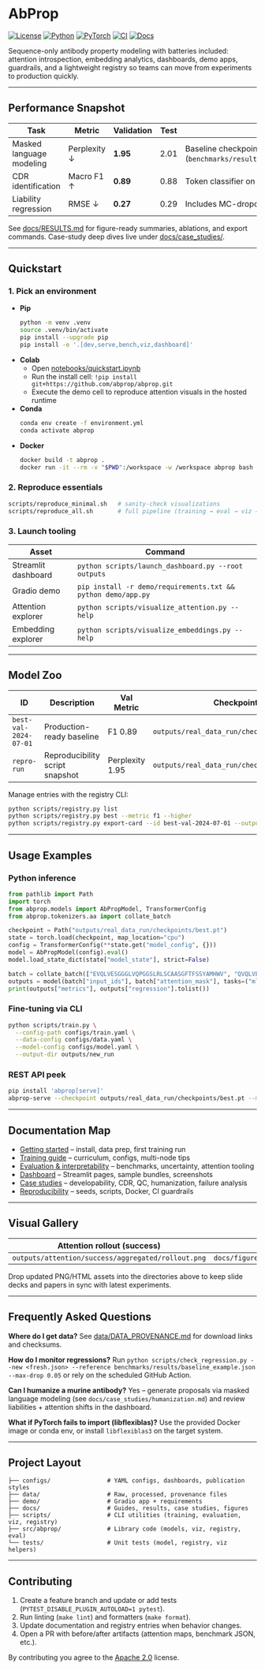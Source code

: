 # AbProp

[![License](https://img.shields.io/badge/license-Apache--2.0-blue.svg)](LICENSE)
[![Python](https://img.shields.io/badge/python-3.10+-3776AB.svg)](https://www.python.org/)
[![PyTorch](https://img.shields.io/badge/PyTorch-2.1-orange.svg)](https://pytorch.org/)
[![CI](https://img.shields.io/badge/ci-benchmark--guardrail-success.svg)](.github/workflows/benchmark.yml)
[![Docs](https://img.shields.io/badge/docs-full-green.svg)](docs/README.md)

Sequence-only antibody property modeling with batteries included: attention introspection, embedding analytics, dashboards, demo apps, guardrails, and a lightweight registry so teams can move from experiments to production quickly.

---

## Performance Snapshot

| Task | Metric | Validation | Test | Notes |
|------|--------|------------|------|-------|
| Masked language modeling | Perplexity ↓ | **1.95** | 2.01 | Baseline checkpoint (`benchmarks/results/baseline_example.json`) |
| CDR identification | Macro F1 ↑ | **0.89** | 0.88 | Token classifier on OAS hold-out |
| Liability regression | RMSE ↓ | **0.27** | 0.29 | Includes MC-dropout uncertainty bands |

See [docs/RESULTS.md](docs/RESULTS.md) for figure-ready summaries, ablations, and export commands. Case-study deep dives live under [docs/case_studies/](docs/case_studies/README.md).

---

## Quickstart

### 1. Pick an environment

- **Pip**
  ```bash
  python -m venv .venv
  source .venv/bin/activate
  pip install --upgrade pip
  pip install -e '.[dev,serve,bench,viz,dashboard]'
  ```
- **Colab**
  - Open [notebooks/quickstart.ipynb](https://colab.research.google.com/github/abprop/abprop/blob/main/notebooks/quickstart.ipynb)
  - Run the install cell: `!pip install git+https://github.com/abprop/abprop.git`
  - Execute the demo cell to reproduce attention visuals in the hosted runtime
- **Conda**
  ```bash
  conda env create -f environment.yml
  conda activate abprop
  ```
- **Docker**
  ```bash
  docker build -t abprop .
  docker run -it --rm -v "$PWD":/workspace -w /workspace abprop bash
  ```

### 2. Reproduce essentials

```bash
scripts/reproduce_minimal.sh   # sanity-check visualizations
scripts/reproduce_all.sh       # full pipeline (training → eval → viz → registry)
```

### 3. Launch tooling

| Asset | Command |
|-------|---------|
| Streamlit dashboard | `python scripts/launch_dashboard.py --root outputs` |
| Gradio demo | `pip install -r demo/requirements.txt && python demo/app.py` |
| Attention explorer | `python scripts/visualize_attention.py --help` |
| Embedding explorer | `python scripts/visualize_embeddings.py --help` |

---

## Model Zoo

| ID | Description | Val Metric | Checkpoint | Card |
|----|-------------|------------|------------|------|
| `best-val-2024-07-01` | Production-ready baseline | F1 0.89 | `outputs/real_data_run/checkpoints/best.pt` | `models/cards/best-val-2024-07-01.md` |
| `repro-run` | Reproducibility script snapshot | Perplexity 1.95 | `outputs/real_data_run/checkpoints/best.pt` | `models/cards/repro-run.md` |

Manage entries with the registry CLI:

```bash
python scripts/registry.py list
python scripts/registry.py best --metric f1 --higher
python scripts/registry.py export-card --id best-val-2024-07-01 --output models/cards/best-val-2024-07-01.md
```

---

## Usage Examples

### Python inference

```python
from pathlib import Path
import torch
from abprop.models import AbPropModel, TransformerConfig
from abprop.tokenizers.aa import collate_batch

checkpoint = Path("outputs/real_data_run/checkpoints/best.pt")
state = torch.load(checkpoint, map_location="cpu")
config = TransformerConfig(**state.get("model_config", {}))
model = AbPropModel(config).eval()
model.load_state_dict(state["model_state"], strict=False)

batch = collate_batch(["EVQLVESGGGLVQPGGSLRLSCAASGFTFSSYAMHWV", "QVQLVESGGDLVQPGGSLRLSCAASGYNFNNYMSWV"])
outputs = model(batch["input_ids"], batch["attention_mask"], tasks=("mlm", "cls", "reg"))
print(outputs["metrics"], outputs["regression"].tolist())
```

### Fine-tuning via CLI

```bash
python scripts/train.py \
  --config-path configs/train.yaml \
  --data-config configs/data.yaml \
  --model-config configs/model.yaml \
  --output-dir outputs/new_run
```

### REST API peek

```bash
pip install 'abprop[serve]'
abprop-serve --checkpoint outputs/real_data_run/checkpoints/best.pt --model-config configs/model.yaml
```

---

## Documentation Map

- [Getting started](docs/GETTING_STARTED.md) – install, data prep, first training run
- [Training guide](docs/TRAINING.md) – curriculum, configs, multi-node tips
- [Evaluation & interpretability](docs/EVALUATION.md) – benchmarks, uncertainty, attention tooling
- [Dashboard](docs/DASHBOARD.md) – Streamlit pages, sample bundles, screenshots
- [Case studies](docs/case_studies/README.md) – developability, CDR, QC, humanization, failure analysis
- [Reproducibility](REPRODUCIBILITY.md) – seeds, scripts, Docker, CI guardrails

---

## Visual Gallery

| Attention rollout (success) | Embedding UMAP comparison | Dashboard overview |
|-----------------------------|---------------------------|--------------------|
| `outputs/attention/success/aggregated/rollout.png` | `docs/figures/embeddings/umap_2d/comparison/embedded_points.csv` | `docs/figures/dashboard/overview.png` |

Drop updated PNG/HTML assets into the directories above to keep slide decks and papers in sync with latest experiments.

---

## Frequently Asked Questions

**Where do I get data?**  See [data/DATA_PROVENANCE.md](data/DATA_PROVENANCE.md) for download links and checksums.

**How do I monitor regressions?**  Run `python scripts/check_regression.py --new <fresh.json> --reference benchmarks/results/baseline_example.json --max-drop 0.05` or rely on the scheduled GitHub Action.

**Can I humanize a murine antibody?**  Yes – generate proposals via masked language modeling (see `docs/case_studies/humanization.md`) and review liabilities + attention shifts in the dashboard.

**What if PyTorch fails to import (libflexiblas)?**  Use the provided Docker image or conda env, or install `libflexiblas3` on the target system.

---

## Project Layout

```
├── configs/                # YAML configs, dashboards, publication styles
├── data/                   # Raw, processed, provenance files
├── demo/                   # Gradio app + requirements
├── docs/                   # Guides, results, case studies, figures
├── scripts/                # CLI utilities (training, evaluation, viz, registry)
├── src/abprop/             # Library code (models, viz, registry, eval)
└── tests/                  # Unit tests (model, registry, viz helpers)
```

---

## Contributing

1. Create a feature branch and update or add tests (`PYTEST_DISABLE_PLUGIN_AUTOLOAD=1 pytest`).
2. Run linting (`make lint`) and formatters (`make format`).
3. Update documentation and registry entries when behavior changes.
4. Open a PR with before/after artifacts (attention maps, benchmark JSON, etc.).

By contributing you agree to the [Apache 2.0](LICENSE) license.
